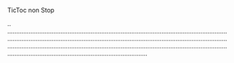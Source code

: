 TicToc non Stop

..
...................................................................................................................................................................................................................................................................................................................................................................................................................................................................